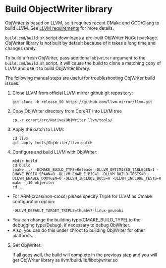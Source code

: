 # Build ObjectWriter library #

ObjWriter is based on LLVM, so it requires recent CMake and GCC/Clang to build LLVM.
See [LLVM requirements](http://llvm.org/docs/GettingStarted.html#requirements) for more details.

`build.cmd`/`build.sh` script downloads a pre-built ObjWriter NuGet package. ObjWriter library is not built by default because of
it takes a long time and changes rarely.

To build a fresh ObjWriter, pass additional `objwriter` argument to the `build.cmd`/`build.sh` script. It will cause the build to clone
a matching copy of LLVM and use it to build ObjWriter library.

The following manual steps are useful for troubleshooting ObjWriter build issues.

1. Clone LLVM from official LLVM mirror github git repository:

    ```
    git clone -b release_50 https://github.com/llvm-mirror/llvm.git
    ```

2. Copy ObjWriter directory from CoreRT into LLVM tree

    ```
    cp -r corert/src/Native/ObjWriter llvm/tools/
    ```

3. Apply the patch to LLVM:

    ```
    cd llvm
    git apply tools/ObjWriter/llvm.patch
    ```

4. Configure and build LLVM with ObjWriter:

    ```
    mkdir build
    cd build
    cmake ../ -DCMAKE_BUILD_TYPE=Release -DLLVM_OPTIMIZED_TABLEGEN=1 -DHAVE_POSIX_SPAWN=0 -DLLVM_ENABLE_PIC=1 -DLLVM_BUILD_TESTS=0 -DLLVM_ENABLE_DOXYGEN=0 -DLLVM_INCLUDE_DOCS=0 -DLLVM_INCLUDE_TESTS=0
    make -j10 objwriter
    cd ..
    ```

* For ARM(cross/non-cross) please specify Triple for LLVM as Cmake configuration option:
    ```
    -DLLVM_DEFAULT_TARGET_TRIPLE=thumbv7-linux-gnueabi
    ```
* You can change the building type(CMAKE_BUILD_TYPE) to the debugging type(Debug), if necessary to debug ObjWriter.
* Also, you can do this under chroot to building ObjWriter for other platforms.

5. Get ObjWriter:

   If all goes well, the build will complete in the previous step and you will get ObjWriter library as llvm/build/lib/libobjwriter.so
